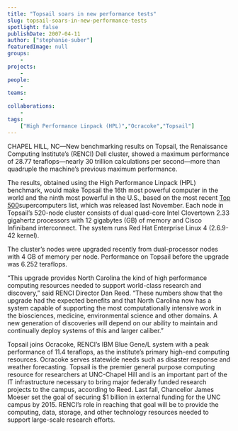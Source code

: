 ```yaml
---
title: "Topsail soars in new performance tests"
slug: topsail-soars-in-new-performance-tests
spotlight: false
publishDate: 2007-04-11
author: ["stephanie-suber"]
featuredImage: null
groups:
    - 
projects:
    - 
people:
    - 
teams: 
    - 
collaborations:
    - 
tags:
    ["High Performance Linpack (HPL)","Ocracoke","Topsail"]
---
```

CHAPEL HILL, NC—New benchmarking results on Topsail, the Renaissance Computing Institute’s (RENCI) Dell cluster, showed a maximum performance of 28.77 teraflops—nearly 30 trillion calculations per second—more than quadruple the machine’s previous maximum performance.

<!--more-->

The results, obtained using the High Performance Linpack (HPL) benchmark, would make Topsail the 16th most powerful computer in the world and the ninth most powerful in the U.S., based on the most recent <a href="http://www.top500.org/" target="_blank">Top 500</a>supercomputers list, which was released last November. Each node in Topsail’s 520-node cluster consists of dual quad-core Intel Clovertown 2.33 gigahertz processors with 12 gigabytes (GB) of memory and Cisco Infiniband interconnect. The system runs Red Hat Enterprise Linux 4 (2.6.9-42 kernel).

The cluster’s nodes were upgraded recently from dual-processor nodes with 4 GB of memory per node. Performance on Topsail before the upgrade was 6.252 teraflops.

“This upgrade provides North Carolina the kind of high performance computing resources needed to support world-class research and discovery,” said RENCI Director Dan Reed. “These numbers show that the upgrade had the expected benefits and that North Carolina now has a system capable of supporting the most computationally intensive work in the biosciences, medicine, environmental science and other domains. A new generation of discoveries will depend on our ability to maintain and continually deploy systems of this and larger caliber.”

Topsail joins Ocracoke, RENCI’s IBM Blue Gene/L system with a peak performance of 11.4 teraflops, as the institute’s primary high-end computing resources. Ocracoke serves statewide needs such as disaster response and weather forecasting. Topsail is the premier general purpose computing resource for researchers at UNC-Chapel Hill and is an important part of the IT infrastructure necessary to bring major federally funded research projects to the campus, according to Reed. Last fall, Chancellor James Moeser set the goal of securing $1 billion in external funding for the UNC campus by 2015. RENCI’s role in reaching that goal will be to provide the computing, data, storage, and other technology resources needed to support large-scale research efforts.
